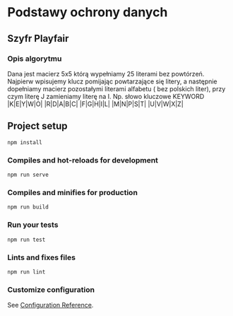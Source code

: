 # Podstawy ochrony danych

## Szyfr Playfair

### Opis algorytmu
Dana jest macierz 5x5 którą wypełniamy 25 literami bez powtórzeń. Najpierw wpisujemy klucz pomijając powtarzające się litery, a następnie dopełniamy macierz pozostałymi literami alfabetu ( bez polskich liter), przy czym literę J zamieniamy literę na I. Np. słowo kluczowe KEYWORD
|K|E|Y|W|O|
|R|D|A|B|C|
|F|G|H|I|L|
|M|N|P|S|T|
|U|V|W|X|Z|


## Project setup
```
npm install
```

### Compiles and hot-reloads for development
```
npm run serve
```

### Compiles and minifies for production
```
npm run build
```

### Run your tests
```
npm run test
```

### Lints and fixes files
```
npm run lint
```

### Customize configuration
See [Configuration Reference](https://cli.vuejs.org/config/).
